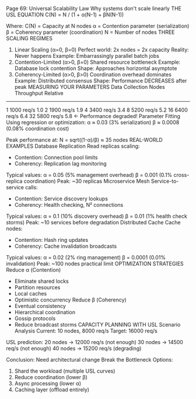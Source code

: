 Page 69: Universal Scalability Law
Why systems don't scale linearly
THE USL EQUATION
C(N) = N / (1 + α(N-1) + βN(N-1))

Where:
C(N) = Capacity at N nodes
α = Contention parameter (serialization)
β = Coherency parameter (coordination)
N = Number of nodes
THREE SCALING REGIMES
1. Linear Scaling (α=0, β=0)
Perfect world: 2x nodes = 2x capacity
Reality: Never happens
Example: Embarrassingly parallel batch jobs
2. Contention-Limited (α>0, β=0)
Shared resource bottleneck
Example: Database lock contention
Shape: Approaches horizontal asymptote
3. Coherency-Limited (α>0, β>0)
Coordination overhead dominates
Example: Distributed consensus
Shape: Performance DECREASES after peak
MEASURING YOUR PARAMETERS
Data Collection
Nodes  Throughput   Relative
-----  ----------   --------
1      1000 req/s   1.0
2      1900 req/s   1.9
4      3400 req/s   3.4
8      5200 req/s   5.2
16     6400 req/s   6.4
32     5800 req/s   5.8  ← Performance degraded!
Parameter Fitting
Using regression or optimization:
α ≈ 0.03 (3% serialization)
β ≈ 0.0008 (0.08% coordination cost)

Peak performance at: N = sqrt((1-α)/β) ≈ 35 nodes
REAL-WORLD EXAMPLES
Database Replication
Read replicas scaling:
- Contention: Connection pool limits
- Coherency: Replication lag monitoring

Typical values:
α = 0.05 (5% management overhead)
β = 0.001 (0.1% cross-replica coordination)
Peak: ~30 replicas
Microservice Mesh
Service-to-service calls:
- Contention: Service discovery lookups
- Coherency: Health checking, N² connections

Typical values:
α = 0.1 (10% discovery overhead)
β = 0.01 (1% health check storms)
Peak: ~10 services before degradation
Distributed Cache
Cache nodes:
- Contention: Hash ring updates
- Coherency: Cache invalidation broadcasts

Typical values:
α = 0.02 (2% ring management)
β = 0.0001 (0.01% invalidation)
Peak: ~100 nodes practical limit
OPTIMIZATION STRATEGIES
Reduce α (Contention)
- Eliminate shared locks
- Partition resources
- Local caches
- Optimistic concurrency
Reduce β (Coherency)
- Eventual consistency
- Hierarchical coordination
- Gossip protocols
- Reduce broadcast storms
CAPACITY PLANNING WITH USL
Scenario Analysis
Current: 10 nodes, 8000 req/s
Target: 16000 req/s

USL prediction:
20 nodes → 12000 req/s (not enough)
30 nodes → 14500 req/s (not enough)
40 nodes → 15200 req/s (degrading)

Conclusion: Need architectural change
Break the Bottleneck
Options:
1. Shard the workload (multiple USL curves)
2. Reduce coordination (lower β)
3. Async processing (lower α)
4. Caching layer (offload entirely)